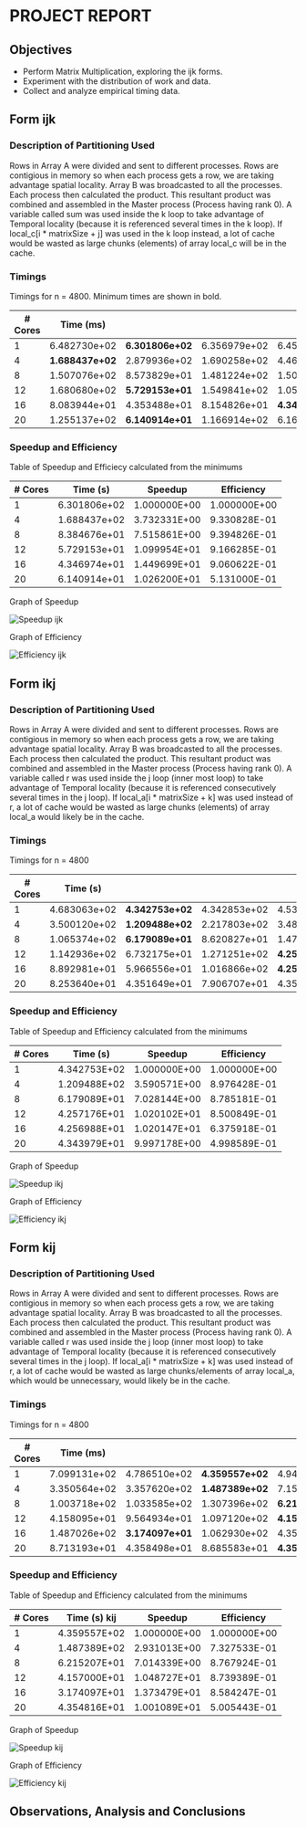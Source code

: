 # PROJECT REPORT

## Objectives
- Perform Matrix Multiplication, exploring the ijk forms.
- Experiment with the distribution of work and data.
- Collect and analyze empirical timing data.

## Form ijk

### Description of Partitioning Used

Rows in Array A were divided and sent to different processes. Rows are contigious in memory so when each process gets a row, we are taking advantage spatial locality. Array B was broadcasted to all the processes. Each process then calculated the product. This resultant product was combined and assembled in the Master process (Process having rank 0). A variable called sum was used inside the k loop to take advantage of Temporal locality (because it is referenced several times in the k loop). If local\_c[i * matrixSize + j] was used in the k loop instead, a lot of cache would be wasted as large chunks (elements) of array local_c will be in the cache.

### Timings

Timings for n = 4800. Minimum times are shown in bold.

| \# Cores | Time (ms) |||||
|---|---|---|---|---|---|
| 1 | 6.482730e+02 | **6.301806e+02** | 6.356979e+02 | 6.456381e+02 | 7.743673e+02 |
| 4 | **1.688437e+02** | 2.879936e+02 | 1.690258e+02 | 4.463490e+02 | 4.340871e+02 |
| 8 | 1.507076e+02 | 8.573829e+01 | 1.481224e+02 | 1.501238e+02 | **8.384676e+01** |
| 12 | 1.680680e+02 | **5.729153e+01** | 1.549841e+02 | 1.055643e+02 | 1.364572e+02 |
| 16 | 8.083944e+01 | 4.353488e+01 | 8.154826e+01 | **4.346974e+01** | 4.352726e+01 |
| 20 | 1.255137e+02 | **6.140914e+01** | 1.166914e+02 | 6.164995e+01 | 6.147898e+01 |

### Speedup and Efficiency

Table of Speedup and Efficiecy calculated from the minimums

| \# Cores | Time (s) | Speedup | Efficiency |
|---|---|---|---|
| 1 | 6.301806e+02 | 1.000000E+00 | 1.000000E+00 |
| 4 | 1.688437e+02 | 3.732331E+00 | 9.330828E-01 |
| 8 | 8.384676e+01 | 7.515861E+00 | 9.394826E-01 |
| 12 | 5.729153e+01 | 1.099954E+01 | 9.166285E-01 |
| 16 | 4.346974e+01 | 1.449699E+01 | 9.060622E-01 |
| 20 | 6.140914e+01 | 1.026200E+01 | 5.131000E-01 |

Graph of Speedup

![Speedup ijk](https://drive.google.com/uc?export=download&id=0B1-D_TgyHJtMZVhGQWtQRmJiU00)

Graph of Efficiency

![Efficiency ijk](https://drive.google.com/uc?export=download&id=0B1-D_TgyHJtMWUxCajgtVkNyY0U)

## Form ikj

### Description of Partitioning Used

Rows in Array A were divided and sent to different processes. Rows are contigious in memory so when each process gets a row, we are taking advantage spatial locality. Array B was broadcasted to all the processes. Each process then calculated the product. This resultant product was combined and assembled in the Master process (Process having rank 0). A variable called r was used inside the j loop (inner most loop) to take advantage of Temporal locality (because it is referenced consecutively several times in the j loop). If local\_a[i * matrixSize + k] was used instead of r, a lot of cache would be wasted as large chunks (elements) of array local_a would likely be in the cache.

### Timings

Timings for n = 4800

| \# Cores | Time (s) |||||
|---|---|---|---|---|---|
| 1 | 4.683063e+02 | **4.342753e+02** | 4.342853e+02 | 4.532983e+02 | 4.388923e+02 |
| 4 | 3.500120e+02 | **1.209488e+02** | 2.217803e+02 | 3.480561e+02 | 2.283204e+02 |
| 8 | 1.065374e+02 | **6.179089e+01** | 8.620827e+01 | 1.470618e+02 | 7.004955e+01 |
| 12 | 1.142936e+02 | 6.732175e+01 | 1.271251e+02 | **4.257176e+01** | 9.936750e+01 |
| 16 | 8.892981e+01 | 5.966556e+01 | 1.016866e+02 | **4.256988e+01** | 4.923188e+01 |
| 20 | 8.253640e+01 | 4.351649e+01 | 7.906707e+01 | 4.358732e+01 | **4.343979e+01** |

### Speedup and Efficiency
Table of Speedup and Efficiency calculated from the minimums

| \# Cores | Time (s) | Speedup | Efficiency |
|---|---|---|---|
| 1  | 4.342753E+02 | 1.000000E+00 | 1.000000E+00 | 
| 4  | 1.209488E+02 | 3.590571E+00 | 8.976428E-01 | 
| 8  | 6.179089E+01 | 7.028144E+00 | 8.785181E-01 | 
| 12 | 4.257176E+01 | 1.020102E+01 | 8.500849E-01 | 
| 16 | 4.256988E+01 | 1.020147E+01 | 6.375918E-01 | 
| 20 | 4.343979E+01 | 9.997178E+00 | 4.998589E-01 | 

Graph of Speedup

![Speedup ikj](https://drive.google.com/uc?export=download&id=0B1-D_TgyHJtMZ29UY3IxdjcxQTg)

Graph of Efficiency

![Efficiency ikj](https://drive.google.com/uc?export=download&id=0B1-D_TgyHJtMX1VIV0NrUG83MVE)

## Form kij

### Description of Partitioning Used

Rows in Array A were divided and sent to different processes. Rows are contigious in memory so when each process gets a row, we are taking advantage spatial locality. Array B was broadcasted to all the processes. Each process then calculated the product. This resultant product was combined and assembled in the Master process (Process having rank 0). A variable called r was used inside the j loop (inner most loop) to take advantage of Temporal locality (because it is referenced consecutively several times in the j loop). If local\_a[i * matrixSize + k] was used instead of r, a lot of cache would be wasted as large chunks/elements of array local_a, which would be unnecessary, would likely be in the cache.

### Timings

Timings for n = 4800

| \# Cores | Time (ms) |||||
|---|---|---|---|---|---|
| 1 | 7.099131e+02 | 4.786510e+02 | **4.359557e+02** | 4.944320e+02 | 4.793248e+02 |
| 4 | 3.350564e+02 | 3.357620e+02 | **1.487389e+02** | 7.151192e+02 | 3.377234e+02 |
| 8 | 1.003718e+02 | 1.033585e+02 | 1.307396e+02 | **6.215207e+01** | 1.162265e+02 |
| 12 | 4.158095e+01 | 9.564934e+01 | 1.097120e+02 | **4.157000e+01** | 1.088340e+02 |
| 16 | 1.487026e+02 | **3.174097e+01** | 1.062930e+02 | 4.351300e+01 | 4.316432e+01 |
| 20 | 8.713193e+01 | 4.358498e+01 | 8.685583e+01 | **4.354816e+01** | 4.378311e+01 |

### Speedup and Efficiency
Table of Speedup and Efficiency calculated from the minimums

| \# Cores | Time (s) kij | Speedup | Efficiency |
|---|---|---|---|
| 1  | 4.359557E+02 | 1.000000E+00 | 1.000000E+00 | 
| 4  | 1.487389E+02 | 2.931013E+00 | 7.327533E-01 | 
| 8  | 6.215207E+01 | 7.014339E+00 | 8.767924E-01 | 
| 12 | 4.157000E+01 | 1.048727E+01 | 8.739389E-01 | 
| 16 | 3.174097E+01 | 1.373479E+01 | 8.584247E-01 | 
| 20 | 4.354816E+01 | 1.001089E+01 | 5.005443E-01 | 

Graph of Speedup

![Speedup kij](https://drive.google.com/uc?export=download&id=0B1-D_TgyHJtMMFo5TWFQVEY0Mk0)

Graph of Efficiency

![Efficiency kij](https://drive.google.com/uc?export=download&id=0B1-D_TgyHJtMaG5FZUxEUjE4MFU)

## Observations, Analysis and Conclusions